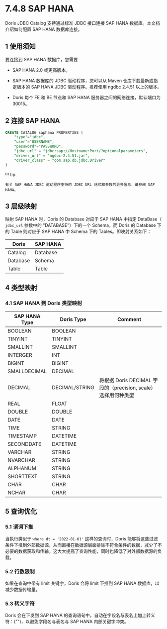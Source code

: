 # 7.4.8 SAP HANA

Doris JDBC Catalog 支持通过标准 JDBC 接口连接 SAP HANA 数据库。本文档介绍如何配置 SAP HANA 数据库连接。

## 1 使用须知

要连接到 SAP HANA 数据库，您需要

* SAP HANA 2.0 或更高版本。

* SAP HANA 数据库的 JDBC 驱动程序，您可以从 Maven 仓库下载最新或指定版本的 SAP HANA JDBC 驱动程序。推荐使用 ngdbc 2.4.51 以上的版本。

* Doris 每个 FE 和 BE 节点和 SAP HANA 服务器之间的网络连接，默认端口为 30015。

## 2 连接 SAP HANA

```sql
CREATE CATALOG saphana PROPERTIES (
    "type"="jdbc",
    "user"="USERNAME",
    "password"="PASSWORD",
    "jdbc_url" = "jdbc:sap://Hostname:Port/?optionalparameters",
    "driver_url" = "ngdbc-2.4.51.jar",
    "driver_class" = "com.sap.db.jdbc.Driver"
)
```

!!! tip

    有关 SAP HANA JDBC 驱动程序支持的 JDBC URL 格式和参数的更多信息，请参阅 SAP HANA。

## 3 层级映射

映射 SAP HANA 时，Doris 的 Database 对应于 SAP HANA 中指定 DataBase（ `jdbc_url` 参数中的 "DATABASE"）下的一个 Schema。而 Doris 的 Database 下的 Table 则对应于 SAP HANA 中 Schema 下的 Tables。即映射关系如下：

| Doris | SAP HANA |
| -- | -- |
| Catalog | Database |
| Database | Schema |
| Table | Table |

## 4 类型映射

### 4.1 SAP HANA 到 Doris 类型映射

| SAP HANA Type | Doris Type | Comment |
| -- | -- | -- |
| BOOLEAN | BOOLEAN |  |
| TINYINT | TINYINT |  |
| SMALLINT | SMALLINT |  |
| INTERGER | INT |  |
| BIGINT | BIGINT |  |
| SMALLDECIMAL | DECIMAL |  |
| DECIMAL | DECIMAL/STRING | 将根据 Doris DECIMAL 字段的（precision, scale）选择用何种类型 |
| REAL | FLOAT |  |
| DOUBLE | DOUBLE |  |
| DATE | DATE |  |
| TIME | STRING |  |
| TIMESTAMP | DATETIME |  |
| SECONDDATE | DATETIME |  |
| VARCHAR | STRING |  |
| NVARCHAR | STRING |  |
| ALPHANUM | STRING |  |
| SHORTTEXT | STRING |  |
| CHAR | CHAR |  |
| NCHAR | CHAR |  |

## 5 查询优化

### 5.1 谓词下推

当执行类似于 `where dt = '2022-01-01'` 这样的查询时，Doris 能够将这些过滤条件下推到外部数据源，从而直接在数据源层面排除不符合条件的数据，减少了不必要的数据获取和传输。这大大提高了查询性能，同时也降低了对外部数据源的负载。

### 5.2 行数限制

如果在查询中带有 limit 关键字，Doris 会将 limit 下推到 SAP HANA 数据库，以减少数据传输量。

### 5.3 转义字符

Doris 会在下发到 SAP HANA 的查询语句中，自动在字段名与表名上加上转义符：("")，以避免字段名与表名与 SAP HANA 内部关键字冲突。
